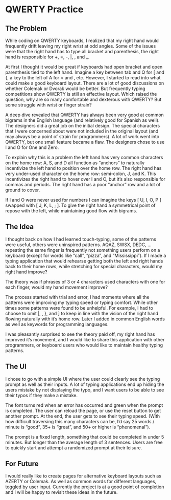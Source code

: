 # QWERTY Practice

## The Problem
While coding on QWERTY keyboards, I realized that my right hand would frequently drift leaving my right wrist at odd angles. Some of the issues were that the right hand has to type all bracket and parenthesis, the right hand is responsible for +,  =, -, |, \, and _. 

At first I thought it would be great if keyboards had open bracket and open parenthesis tied to the left hand. Imagine a key between tab and Q for [ and {, a key to the left of A for < and , etc. However, I started to read into what could make a good keyboard layout. There are a lot of good discussions on whether Colemak or Dvorak would be better. But frequently typing competitions show QWERTY is still an effective layout. Which raised the question, why are so many comfortable and dexterous with QWERTY? But some struggle with wrist or finger strain?

A deep dive revealed that QWERTY has always been very good at common bigrams in the English language (and relatively good for Spanish as well). The designers did a great job on the initial design. The special characters that I were concerned about were not included in the original layout (and may always be a point of strain for programmers). A lot of work went into QWERTY, but one small feature became a flaw. The designers chose to use I and O for One and Zero. 

To explain why this is a problem the left hand has very common characters on the home row: A, S, and D all function as “anchors” to naturally incentivize the left hand to position over the home row. The right hand has very under-used character on the home row: semi-colon, J, and K. This incentivizes the right hand to hover over I and O, but it’s also responsible for commas and periods. The right hand has a poor “anchor” row and a lot of ground to cover.

If I and O were never used for numbers I can imagine the keys [ U, I, O, P ] swapped with [ J, K, L, ; ]. To give the right hand a symmetrical point of repose with the left, while maintaining good flow with bigrams.

## The Idea
I thought back on how I had learned touch-typing, some of the patterns were useful, others were uninspired patterns. AQAZ, SWSX, DEDC, …repeating the same finger is frequently not something users perform on a keyboard (except for words like “call”, “pizza”, and “Mississippi”). If I made a typing application that would rehearse getting both the left and right hands back to their home rows, while stretching for special characters, would my right hand improve?

The theory was if phrases of 3 or 4 characters used characters with one for each finger, would my hand movement improve?

The process started with trial and error, I had moments where all the patterns were improving my typing speed or typing comfort. While other times some patterns were found to be unhelpful. For example, I had to choose to omit  |, \, }, and ] to keep in line with the vision of the right hand flowing naturally with it’s home row. Later I added in common English words as well as keywords for programming languages.

I was pleasantly surprised to see the theory paid off, my right hand has improved it’s movement, and I would like to share this application with other programmers, or keyboard users who would like to maintain healthy typing patterns.

## The UI
I chose to go with a simple UI where the user could clearly see the typing prompt as well as their inputs. A lot of typing applications end up hiding the users mistake by not displaying the typo, and I want users to be able to see their typos if they make a mistake.

The font turns red when an error has occurred and green when the prompt is completed. The user can reload the page, or use the reset button to get another prompt. At the end, the user gets to see their typing speed. (With how difficult traversing this many characters can be, I’d say 25 words / minute is “good”, 35+ is “great”, and 50+ or higher is “phenomenal”). 

The prompt is a fixed length, something that could be completed in under 5 minutes. But longer than the average length of 3 sentences. Users are free to quickly start and attempt a randomized prompt at their leisure.

## For Future
I would really like to create pages for alternative keyboard layouts such as AZERTY or Colemak. As well as common words for different languages, toggled by user input. Currently the project is at a good point of completion and I will be happy to revisit these ideas in the future.
